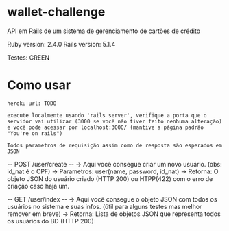 # wallet-challenge
API em Rails de um sistema de gerenciamento de cartões de crédito

Ruby version: 2.4.0
Rails version: 5.1.4

Testes: GREEN

# Como usar
	heroku url: TODO

	execute localmente usando 'rails server', verifique a porta que o servidor vai utilizar (3000 se você não tiver feito nenhuma alteração) e você pode acessar por localhost:3000/ (mantive a página padrão "You're on rails")

	Todos parametros de requisição assim como de resposta são esperados em JSON

-- POST /user/create --
	-> Aqui você consegue criar um novo usuário. (obs: id_nat é o CPF)
	-> Parametros: user(name, password, id_nat)
	-> Retorna: O objeto JSON do usuário criado (HTTP 200) ou HTPP(422) com o erro de criação caso haja um.

-- GET /user/index --
	-> Aqui você consegue o objeto JSON com todos os usuários no sistema e suas infos. (útil para alguns testes mas melhor remover em breve)
	-> Retorna: Lista de objetos JSON que representa todos os usuários do BD (HTTP 200)

